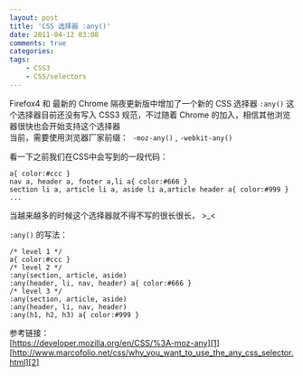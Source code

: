 ```yaml
---
layout: post
title: 'CSS 选择器 :any()'
date: 2011-04-12 03:08
comments: true
categories: 
tags:
    - CSS3
    - CSS/selectors
---
```



Firefox4 和 最新的 Chrome 隔夜更新版中增加了一个新的 CSS 选择器 `:any()`
这个选择器目前还没有写入 CSS3 规范，不过随着 Chrome 的加入，相信其他浏览器很快也会开始支持这个选择器  
当前，需要使用浏览器厂家前缀：  `-moz-any()` , `-webkit-any()` 
  
  
看一下之前我们在CSS中会写到的一段代码：  

```
a{ color:#ccc }  
nav a, header a, footer a,li a{ color:#666 }  
section li a, article li a, aside li a,article header a{ color:#999 }  
...  
```

当越来越多的时候这个选择器就不得不写的很长很长， >_<  
  
`:any()` 的写法：

```
/* level 1 */  
a{ color:#ccc }
/* level 2 */  
:any(section, article, aside)
:any(header, li, nav, header) a{ color:#666 }  
/* level 3 */  
:any(section, article, aside)  
:any(header, li, nav, header)  
:any(h1, h2, h3) a{ color:#999 }  
```
  

参考链接：  
[https://developer.mozilla.org/en/CSS/%3A-moz-any][1]  
[http://www.marcofolio.net/css/why_you_want_to_use_the_any_css_selector.html][2]

[1]: https://developer.mozilla.org/en/CSS/%3A-moz-any
[2]: http://www.marcofolio.net/css/why_you_want_to_use_the_any_css_selector.html